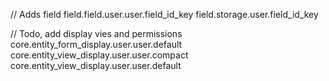 // Adds field
field.field.user.user.field_id_key
field.storage.user.field_id_key

// Todo, add display vies and permissions
core.entity_form_display.user.user.default
core.entity_view_display.user.user.compact
core.entity_view_display.user.user.default
